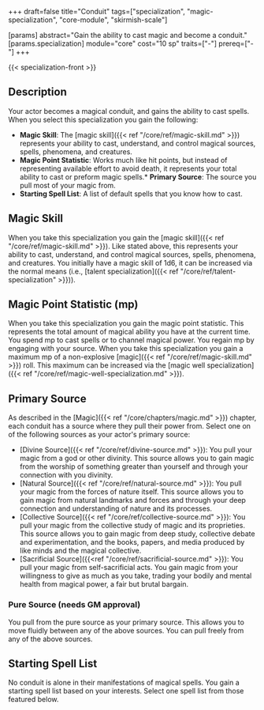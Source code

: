 +++
draft=false
title="Conduit"
tags=["specialization", "magic-specialization", "core-module", "skirmish-scale"]

[params]
  abstract="Gain the ability to cast magic and become a conduit."
  [params.specialization]
    module="core"
    cost="10 sp"
    traits=["-"]
    prereq=["-"]
+++

{{< specialization-front >}}

## Description

Your actor becomes a magical conduit, and gains the ability to 
cast spells. When you select this specialization you gain the following:

* **Magic Skill**: The [magic skill]({{< ref "/core/ref/magic-skill.md" >}})
represents your ability to cast, understand, and control magical sources, spells,
phenomena, and creatures. 
* **Magic Point Statistic**: Works much like hit points, but instead of 
representing available effort to avoid death, it represents your total ability
to cast or preform magic spells.* **Primary Source**: The source you pull most of your magic from.
* **Starting Spell List**: A list of default spells that you know how to cast.

## Magic Skill

When you take this specialization you gain the [magic skill]({{< ref "/core/ref/magic-skill.md" >}}).
Like stated above, this represents your ability to cast, understand, and control
magical sources, spells, phenomena, and creatures. You initially have a magic
skill of 1d6, it can be increased via the normal means (i.e., [talent specialization]({{< ref "/core/ref/talent-specialization" >}})).

## Magic Point Statistic (mp)

When you take this specialization you gain the magic point statistic. This
represents the total amount of magical ability you have at the current time.
You spend mp to cast spells or to channel magical power. You regain mp by 
engaging with your source. When you take this specialization you gain a maximum
mp of a non-explosive [magic]({{< ref "/core/ref/magic-skill.md" >}}) roll. 
This maximum can be increased via the [magic well specialization]({{< ref "/core/ref/magic-well-specialization.md" >}}).

## Primary Source

As described in the [Magic]({{< ref "/core/chapters/magic.md" >}}) chapter, 
each conduit has a source where they pull their power from. Select one on of the
following sources as your actor's primary source:

- [Divine Source]({{< ref "/core/ref/divine-source.md" >}}): You pull your magic
from a god or other divinity. This source allows you to gain magic from the
worship of something greater than yourself and through your connection with 
you divinity.
- [Natural Source]({{< ref "/core/ref/natural-source.md" >}}): You pull your
magic from the forces of nature itself. This source allows you to gain magic from
natural landmarks and forces and through your deep connection and understanding
of nature and its processes.
- [Collective Source]({{< ref "/core/ref/collective-source.md" >}}): You pull
your magic from the collective study of magic and its proprieties. This source
allows you to gain magic from deep study, collective debate and experimentation,
and the books, papers, and media produced by like minds and the magical 
collective.
- [Sacrificial Source]({{<ref "/core/ref/sacrificial-source.md" >}}): You pull
your magic from self-sacrificial acts. You gain magic from your willingness to
give as much as you take, trading your bodily and mental health from magical 
power, a fair but brutal bargain.

### Pure Source (needs GM approval)

You pull from the pure source as your primary source. This allows you to move
fluidly between any of the above sources. You can pull freely from any of the 
above sources.

## Starting Spell List

No conduit is alone in their manifestations of magical spells. You gain a
starting spell list based on your interests. Select one spell list from those 
featured below.

